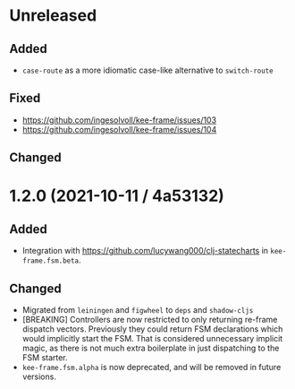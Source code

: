 # Unreleased

## Added
- `case-route` as a more idiomatic case-like alternative to `switch-route`

## Fixed
- https://github.com/ingesolvoll/kee-frame/issues/103
- https://github.com/ingesolvoll/kee-frame/issues/104

## Changed

# 1.2.0 (2021-10-11 /  4a53132)

## Added
- Integration with https://github.com/lucywang000/clj-statecharts in `kee-frame.fsm.beta`.

## Changed
- Migrated from `leiningen` and `figwheel` to `deps` and `shadow-cljs`
- [BREAKING] Controllers are now restricted to only returning re-frame dispatch
  vectors. Previously they could return FSM declarations which would implicitly start the FSM.
  That is considered unnecessary implicit magic, as there is not much extra boilerplate in just dispatching
  to the FSM starter.
- `kee-frame.fsm.alpha` is now deprecated, and will be removed in future versions.
